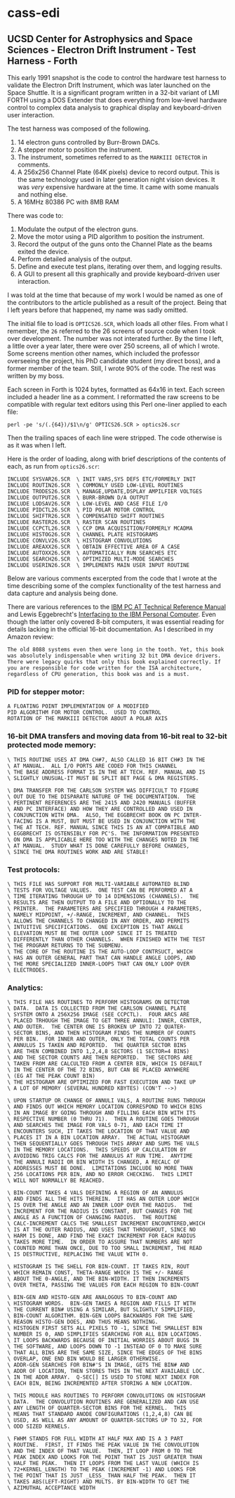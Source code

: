 # cass-edi
## UCSD Center for Astrophysics and Space Sciences - Electron Drift Instrument - Test Harness - Forth

This early 1991 snapshot is the code to control the hardware test harness to validate the Electron Drift Instrument, which was later launched on the Space Shuttle.
It is a significant program written in a 32-bit variant of LMI FORTH using a DOS Extender that does everything from low-level hardware control to complex data analysis to graphical display and keyboard-driven user interaction.

The test harness was composed of the following.

1. 14 electron guns controlled by Burr-Brown DACs.
2. A stepper motor to position the instrument.
3. The instrument, sometimes referred to as the `MARKIII DETECTOR` in comments.
4. A 256x256 Channel Plate (64K pixels) device to record output. This is the same technology used in later generation night vision devices. It was *very* expensive hardware at the time. It came with some manuals and nothing else.
5. A 16MHz 80386 PC with 8MB RAM

There was code to:

1. Modulate the output of the electron guns.
2. Move the motor using a PID algorithm to position the instrument.
3. Record the output of the guns onto the Channel Plate as the beams exited the device.
4. Perform detailed analysis of the output.
5. Define and execute test plans, iterating over them, and logging results.
6. A GUI to present all this graphically and provide keyboard-driven user interaction.

I was told at the time that because of my work I would be named as one of the contributors to the article published as a result of the project. Being that I left years before that happened, my name was sadly omitted.

The initial file to load is `OPTICS26.SCR`, which loads all other files. From what I remember, the `26` referred to the 26 screens of source code when I took over development. The number was not interated further.
By the time I left, a little over a year later, there were over 250 screens, all of which I wrote.
Some screens mention other names, which included the professor overseeing the project, his PhD candidate student (my direct boss), and a former member of the team. Still, I wrote 90% of the code. The rest was written by my boss.

Each screen in Forth is 1024 bytes, formatted as 64x16 in text. Each screen included a header line as a comment.
I reformatted the raw screens to be compatible with regular text editors using this Perl one-liner applied to each file:

`perl -pe 's/(.{64})/$1\n/g' OPTICS26.SCR > optics26.scr`

Then the trailing spaces of each line were stripped. The code otherwise is as it was when I left.

Here is the order of loading, along with brief descriptions of the contents of each, as run from `optics26.scr`:

```
INCLUDE SYSVAR26.SCR  \ INIT VARS,SYS DEFS ETC/FORMERLY INIT
INCLUDE ROUTIN26.SCR  \ COMMONLY USED LOW-LEVEL ROUTINES
INCLUDE TRODES26.SCR  \ MANAGE,UPDATE,DSPLAY AMPILFIER VOLTGES
INCLUDE OUTPUT26.SCR  \ BURR-BROWN D/A OUTPUT
INCLUDE LODSAV26.SCR  \ LOW-LEVEL AND CASE FILE I/O
INCLUDE PIDCTL26.SCR  \ PID POLAR MOTOR CONTROL
INCLUDE SHIFTR26.SCR  \ COMPENSATED SHIFT ROUTINES
INCLUDE RASTER26.SCR  \ RASTER SCAN ROUTINES
INCLUDE CCPCTL26.SCR  \ CCP DMA ACQUISITION/FORMERLY MCADMA
INCLUDE HISTOG26.SCR  \ CHANNEL PLATE HISTOGRAMS
INCLUDE CONVLV26.SCR  \ HISTOGRAM CONVOLUTIONS
INCLUDE AREAXX26.SCR  \ OBTAIN EFFECTIVE AREA OF A CASE
INCLUDE AUTOXX26.SCR  \ AUTOMATICALLY RUN SEARCHES ETC
INCLUDE SEARCH26.SCR  \ OPTIMIZED MULTI-MODE SEARCHES
INCLUDE USERIN26.SCR  \ IMPLEMENTS MAIN USER INPUT ROUTINE
```

Below are various comments excerpted from the code that I wrote at the time describing some of the complex functionality of the test harness and data capture and analysis being done.

There are various references to the [IBM PC AT Technical Reference Manual](https://minuszerodegrees.net/manuals/IBM_5170_Technical_Reference_6280070_SEP85.pdf)
and Lewis Eggebrecht's [Interfacing to the IBM Personal Computer](https://www.amazon.com/Interfacing-Personal-Computer-Lewis-Eggebrecht/dp/067222027X).
Even though the latter only covered 8-bit computers, it was essential reading for details lacking in the official 16-bit documentation. As I described in my Amazon review:

```
The old 8088 systems even then were long in the tooth. Yet, this book was absolutely indispensable when writing 32 bit DMA device drivers. There were legacy quirks that only this book explained correctly. If you are responsible for code written for the ISA architecture, regardless of CPU generation, this book was and is a must.
```

### PID for stepper motor:

```
A FLOATING POINT IMPLEMENTATION OF A MODIFIED
PID ALGORITHM FOR MOTOR CONTROL.  USED TO CONTROL
ROTATION OF THE MARKIII DETECTOR ABOUT A POLAR AXIS
```

### 16-bit DMA transfers and moving data from 16-bit real to 32-bit protected mode memory:

```
\ THIS ROUTINE USES AT DMA CH#7, ALSO CALLED 16 BIT CH#3 IN THE
\ AT MANUAL.  ALL I/O PORTS ARE CODED FOR THIS CHANNEL
\ THE BASE ADDRESS FORMAT IS IN THE AT TECH. REF. MANUAL AND IS
\ SLIGHTLY UNUSUAL-IT MUST BE SPLIT BET PAGE & DMA REGISTERS.

\ DMA TRANSFER FOR THE CARLSON SYSTEM WAS DIFFICULT TO FIGURE
\ OUT DUE TO THE DISPARATE NATURE OF THE DOCUMENTATION.  THE
\ PERTINENT REFERENCES ARE THE 2415 AND 2420 MANUALS (BUFFER
\ AND PC INTERFACE) AND HOW THEY ARE CONTROLLED AND USED IN
\ CONJUNCTION WITH DMA.  ALSO, THE EGGBRECHT BOOK ON PC INTER-
\ FACING IS A MUST, BUT MUST BE USED IN CONJUNCTION WITH THE
\ THE AT TECH. REF. MANUAL SINCE THIS IS AN AT COMPATIBLE AND
\ EGGBRECHT IS OSTENSIBLY FOR PC'S. THE INFORMATION PRESENTED
\ ON DMA IS APPLICABLE HERE TOO WITH THE CHANGES NOTED IN THE
\ AT MANUAL.  STUDY WHAT IS DONE CAREFULLY BEFORE CHANGES,
\ SINCE THE DMA ROUTINES WORK AND ARE STABLE!
```

### Test protocols:

```
\ THIS FILE HAS SUPPORT FOR MULTI-VARIABLE AUTOMATED BLIND
\ TESTS FOR VOLTAGE VALUES.  ONE TEST CAN BE PERFORMED AT A
\ TIME ITERATING THROUGH UP TO 14 DIMENSIONS (CHANNELS).  THE
\ RESULTS ARE THEN OUTPUT TO A FILE AND OPTIONALLY TO THE
\ PRINTER.  THE PARAMETERS ARE SPECIFIED THROUGH 4 PARAMETERS,
\ NAMELY MIDPOINT, +/-RANGE, INCREMENT, AND CHANNEL.  THIS
\ ALLOWS THE CHANNELS TO CHANGED IN ANY ORDER, AND PERMITS
\ INTUITIVE SPECIFICATIONS.  ONE EXCEPTION IS THAT ANGLE
\ ELEVATION MUST BE THE OUTER LOOP SINCE IT IS TREATED
\ DIFFERENTLY THAN OTHER CHANNELS.  WHEN FINISHED WITH THE TEST
\ THE PROGRAM RETURNS TO THE SUBMENU.
\ THE CORE OF THE ROUTINE IS THE AUTO-LOOP CONTRSUCT, WHICH
\ HAS AN OUTER GENERAL PART THAT CAN HANDLE ANGLE LOOPS, AND
\ THE MORE SPECIALIZED INNER-LOOPS THAT CAN ONLY LOOP OVER
\ ELECTRODES.
```

### Analytics:

```
\ THIS FILE HAS ROUTINES TO PERFORM HISTOGRAMS ON DETECTOR
\ DATA.  DATA IS COLLECTED FROM THE CARLSON CHANNEL PLATE
\ SYSTEM ONTO A 256X256 IMAGE (SEE CCPCTL).  FOUR ARCS ARE
\ PLACED TRHOUGH THE IMAGE TO GET THREE ANNULI: INNER, CENTER,
\ AND OUTER.  THE CENTER ONE IS BROKEN UP INTO 72 QUATER-
\ SECTOR BINS, AND THEN HISTOGRAM FINDS THE NUMBER OF COUNTS
\ PER BIN.  FOR INNER AND OUTER, ONLY THE TOTAL COUNTS PER
\ ANNULUS IS TAKEN AND REPORTED.  THE QUARTER SECTOR BINS
\ ARE THEN COMBINED INTO 1,2,4,8 SECTORS (1 SECTOR=4 BINS)
\ AND THE SECTOR COUNTS ARE THEN REPORTED.  THE SECTORS ARE
\ TAKEN FROM ARE CALCULTED FROM A CENTER BIN, WHICH IS DEFAULT
\ IN THE CENTER OF THE 72 BINS, BUT CAN BE PLACED ANYWHERE
\ (EG AT THE PEAK COUNT BIN)
\ THE HISTOGRAM ARE OPTIMIZED FOR FAST EXECUTION AND TAKE UP
\ A LOT OF MEMORY (SEVERAL HUNDRED KBYTES) (CON'T -->)

\ UPON STARTUP OR CHANGE OF ANNULI VALS, A ROUTINE RUNS THROUGH
\ AND FINDS OUT WHICH MEMORY LOCATION CORRESPOND TO WHICH BINS
\ IN AN IMAGE BY GOING THROUGH AND FILLING EACH BIN WITH ITS
\ RESPECTIVE NUMBER (0 THRU 71).  THEN A ROUTINE GOES THROUGH
\ AND SEARCHES THE IMAGE FOR VALS 0-71, AND EACH TIME IT
\ ENCOUNTERS SUCH, IT TAKES THE LOCATION OF THAT VALUE AND
\ PLACES IT IN A BIN LOCATION ARRAY.  THE ACTUAL HISTOGRAM
\ THEN SEQUENTIALLY GOES THROUGH THIS ARRAY AND SUMS THE VALS
\ IN THE MEMORY LOCATIONS.  THIS SPEEDS UP CALCULATION BY
\ AVOIDING TRIG CALCS FOR THE ANNULUS AT RUN TIME.  ANYTIME
\ THE ANNULI RADII OR BIN WIDTH IS CHANGED, A RECALC OF
\ ADDRESSES MUST BE DONE.  LIMITATIONS INCLUDE NO MORE THAN
\ 256 LOCATIONS PER BIN, AND NO ERROR CHECKING.  THIS LIMIT
\ WILL NOT NORMALLY BE REACHED.

\ BIN-COUNT TAKES 4 VALS DEFINING A REGION OF AN ANNULUS
\ AND FINDS ALL THE HITS THEREIN.  IT HAS AN OUTER LOOP WHICH
\ IS OVER THE ANGLE AND AN INNER LOOP OVER THE RADIUS.  THE
\ INCREMENT FOR THE RADIUS IS CONSTANT, BUT CHANGES FOR THE
\ ANGLE AS A FUNCTION OF CHANGING RADIUS.  THE ROUTINE
\ CALC-INCREMENT CALCS THE SMALLEST INCREMENT ENCOUNTERED,WHICH
\ IS AT THE OUTER RADIUS, AND USES THAT THROUGHOUT, SINCE NO
\ HARM IS DONE, AND FIND THE EXACT INCREMENT FOR EACH RADIUS
\ TAKES MORE TIME.  IN ORDER TO ASSURE THAT NUMBERS ARE NOT
\ COUNTED MORE THAN ONCE, DUE TO TOO SMALL INCREMENT, THE READ
\ IS DESTRUCTIVE, REPLACING THE VALUE WITH 0.

\ HISTOGRAM IS THE SHELL FOR BIN-COUNT. IT TAKES RIN, ROUT
\ WHICH REMAIN CONST, THETA-RANGE WHICH IS THE +/- RANGE
\ ABOUT THE 0-ANGLE, AND THE BIN-WIDTH. IT THEN INCREMENTS
\ OVER THETA, PASSING THE VALUES FOR EACH REGION TO BIN-COUNT

\ BIN-GEN AND HISTO-GEN ARE ANALOGOUS TO BIN-COUNT AND
\ HISTOGRAM WORDS.  BIN-GEN TAKES A REGION AND FILLS IT WITH
\ THE CURRENT BIN# USING A SIMILAR, BUT SLIGHTLY SIMPLIFIED,
\ BIN-COUNT ALGORITHM. BIN-GEN LOOPS BACKWARDS FOR THE SAME
\ REASON HISTO-GEN DOES, AND THUS MEANS NOTHING.
\ HISTOGEN FIRST SETS ALL PIXELS TO -1, SINCE THE SMALLEST BIN
\ NUMBER IS 0, AND SIMPLIFIES SEARCHING FOR ALL BIN LOCATIONS.
\ IT LOOPS BACKWARDS BECAUSE OF INITIAL WORRIES ABOUT BUGS IN
\ THE SOFTWARE, AND LOOPS DOWN TO -1 INSTEAD OF 0 TO MAKE SURE
\ THAT ALL BINS ARE THE SAME SIZE, SINCE THE EDGES OF THE BINS
\ OVERLAP, ONE END BIN WOULD BE LARGER OTHERWISE.
\ ADDR-GEN SEARCHES FOR BIN#'S IN IMAGE, GETS THE BIN# AND
\ ADDR OF LOCATION, THEN STORES THIS IN THE NEXT AVAILABLE LOC.
\ IN THE ADDR ARRAY.  Q-SEC[] IS USED TO STORE NEXT INDEX FOR
\ EACH BIN, BEING INCREMENTED AFTER STORING A NEW LOCATION.

\ THIS MODULE HAS ROUTINES TO PERFORM CONVOLUTIONS ON HISTOGRAM
\ DATA.  THE CONVOLUTION ROUTINES ARE GENERALIZED AND CAN USE
\ ANY LENGTH OF QUARTER-SECTOR BINS FOR THE KERNEL.  THIS
\ MEANS THAT STANDARD ANODE CONFIGURATIONS (1,2,4,8) CAN BE
\ USED, AS WELL AS ANY AMOUNT OF QUARTER-SECTORS UP TO 32, FOR
\ ODD SIZED KERNELS.

\ FWHM STANDS FOR FULL WIDTH AT HALF MAX AND IS A 3 PART
\ ROUTINE.  FIRST, IT FINDS THE PEAK VALUE IN THE CONVOLUTION
\ AND THE INDEX OF THAT VALUE.  THEN, IT LOOP FROM 0 TO THE
\ PEAK INDEX AND LOOKS FOR THE POINT THAT IS JUST GREATER THAN
\ HALF THE PEAK.  THEN IT LOOPS FROM THE LAST VALUE (WHICH IS
\ 72+KERNEL_LENGTH) TO THE PEAK (INCREMENT -1) AND LOOKS FOR
\ THE POINT THAT IS JUST _LESS_ THAN HALF THE PEAK.  THEN IT
\ TAKES ABS(LEFT-RIGHT) AND MULTS. BY BIN-WIDTH TO GET THE
\ AZIMUTHAL ACCEPTANCE WIDTH
```
